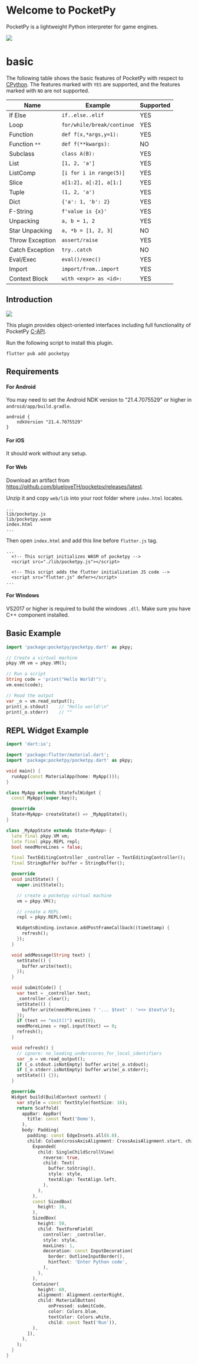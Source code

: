 # Welcome to PocketPy

PocketPy is a lightweight Python interpreter for game engines.

![](https://pocketpy.dev/static/logo_flat.png)
# basic

The following table shows the basic features of PocketPy with respect to [CPython](https://github.com/python/cpython).
The features marked with `YES` are supported, and the features marked with `NO` are not supported.

| Name            | Example                    | Supported |
| --------------- | -------------------------- | --------- |
| If Else         | `if..else..elif`           | YES       |
| Loop            | `for/while/break/continue` | YES       |
| Function        | `def f(x,*args,y=1):`      | YES       |
| Function `**`   | `def f(**kwargs):`         | NO        |
| Subclass        | `class A(B):`              | YES       |
| List            | `[1, 2, 'a']`              | YES       |
| ListComp        | `[i for i in range(5)]`    | YES       |
| Slice           | `a[1:2], a[:2], a[1:]`     | YES       |
| Tuple           | `(1, 2, 'a')`              | YES       |
| Dict            | `{'a': 1, 'b': 2}`         | YES       |
| F-String        | `f'value is {x}'`          | YES       |
| Unpacking       | `a, b = 1, 2`              | YES       |
| Star Unpacking  | `a, *b = [1, 2, 3]`        | NO        |
| Throw Exception | `assert/raise`             | YES       |
| Catch Exception | `try..catch`               | NO        |
| Eval/Exec       | `eval()/exec()`            | YES       |
| Import          | `import/from..import`      | YES       |
| Context Block   | `with <expr> as <id>:`     | YES       |

## Introduction

<p>
  <a title="Pub" href="https://pub.dev/packages/pocketpy" ><img src="https://img.shields.io/pub/v/pocketpy" /></a>
</p>

This plugin provides object-oriented interfaces including full functionality of PocketPy [C-API](https://pocketpy.dev/c-api/vm).

Run the following script to install this plugin.

```
flutter pub add pocketpy
```

## Requirements

#### For Android

You may need to set the Android NDK version to "21.4.7075529" or higher in `android/app/build.gradle`.
```
android {
    ndkVersion "21.4.7075529"
}
```

#### For iOS

It should work without any setup.

#### For Web

Download an artifact from https://github.com/blueloveTH/pocketpy/releases/latest.

Unzip it and copy `web/lib` into your root folder where `index.html` locates.

```
...
lib/pocketpy.js
lib/pocketpy.wasm
index.html
...
```

Then open `index.html` and add this line before `flutter.js` tag.

```
...
  <!-- This script initializes WASM of pocketpy -->
  <script src="./lib/pocketpy.js"></script>

  <!-- This script adds the flutter initialization JS code -->
  <script src="flutter.js" defer></script>
...
```


#### For Windows

VS2017 or higher is required to build the windows `.dll`.
Make sure you have C++ component installed.


## Basic Example

```dart
import 'package:pocketpy/pocketpy.dart' as pkpy;

// Create a virtual machine
pkpy.VM vm = pkpy.VM();

// Run a script
String code = 'print("Hello World!")';
vm.exec(code);

// Read the output
var _o = vm.read_output();
print(_o.stdout)	// "Hello world!\n"
print(_o.stderr)	// ""
```



## REPL Widget Example

```dart
import 'dart:io';

import 'package:flutter/material.dart';
import 'package:pocketpy/pocketpy.dart' as pkpy;

void main() {
  runApp(const MaterialApp(home: MyApp()));
}

class MyApp extends StatefulWidget {
  const MyApp({super.key});

  @override
  State<MyApp> createState() => _MyAppState();
}

class _MyAppState extends State<MyApp> {
  late final pkpy.VM vm;
  late final pkpy.REPL repl;
  bool needMoreLines = false;

  final TextEditingController _controller = TextEditingController();
  final StringBuffer buffer = StringBuffer();

  @override
  void initState() {
    super.initState();

    // create a pocketpy virtual machine
    vm = pkpy.VM();

    // create a REPL
    repl = pkpy.REPL(vm);

    WidgetsBinding.instance.addPostFrameCallback((timeStamp) {
      refresh();
    });
  }

  void addMessage(String text) {
    setState(() {
      buffer.write(text);
    });
  }

  void submitCode() {
    var text = _controller.text;
    _controller.clear();
    setState(() {
      buffer.write(needMoreLines ? '... $text' : '>>> $text\n');
    });
    if (text == "exit()") exit(0);
    needMoreLines = repl.input(text) == 0;
    refresh();
  }

  void refresh() {
    // ignore: no_leading_underscores_for_local_identifiers
    var _o = vm.read_output();
    if (_o.stdout.isNotEmpty) buffer.write(_o.stdout);
    if (_o.stderr.isNotEmpty) buffer.write(_o.stderr);
    setState(() {});
  }

  @override
  Widget build(BuildContext context) {
    var style = const TextStyle(fontSize: 16);
    return Scaffold(
      appBar: AppBar(
        title: const Text('Demo'),
      ),
      body: Padding(
        padding: const EdgeInsets.all(8.0),
        child: Column(crossAxisAlignment: CrossAxisAlignment.start, children: [
          Expanded(
            child: SingleChildScrollView(
              reverse: true,
              child: Text(
                buffer.toString(),
                style: style,
                textAlign: TextAlign.left,
              ),
            ),
          ),
          const SizedBox(
            height: 16,
          ),
          SizedBox(
            height: 50,
            child: TextFormField(
              controller: _controller,
              style: style,
              maxLines: 1,
              decoration: const InputDecoration(
                border: OutlineInputBorder(),
                hintText: 'Enter Python code',
              ),
            ),
          ),
          Container(
            height: 60,
            alignment: Alignment.centerRight,
            child: MaterialButton(
                onPressed: submitCode,
                color: Colors.blue,
                textColor: Colors.white,
                child: const Text('Run')),
          ),
        ]),
      ),
    );
  }
}
```

